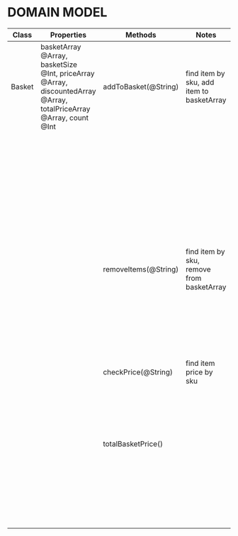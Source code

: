 # DOMAIN MODEL

Class | Properties | Methods | Notes | Scenario | Output | Example
----- | ---------- | ------- | ----- | -------- | ------ | -------
Basket | basketArray @Array, basketSize @Int, priceArray @Array, discountedArray @Array, totalPriceArray @Array, count @Int | addToBasket(@String) | find item by sku, add item to basketArray | user adds item to basket | output = true, item added to basketArray | `addToBasket("BGLO") => true basketArray = [{"sku": "BGLO", "price": 0.49, "name": "Bagel", "variant": "Onion", "discount": "6 for 2.49", "saving": -0.49}]`
| | | | | user tries adding item to full basket | return error | `addToBasket("BGLO") => "WARNING - Basket is full"`
| | | | | manager can increase basket size | items added to basketArray successfully | `set up: basket.basketSize = 5 then: basket.addToBasket("BGLO") basket.addToBasket("BGLP") basket.addToBasket("BGLE") basket.addToBasket("BGLS") basket.addToBasket("COF") basketArray = these 5 bagels`
| | | removeItems(@String) | find item by sku, remove from basketArray | user removes item from basket | output = true, item removed from basketArray | `set up: addToBasket("BGLO") then: removeItems("BGLO) => true basketArray = []`
| | | | | user tries removing item which isn't in basket | return error | `removeItems("BGLO") => "That item isn't in your basket"`
| | | checkPrice(@String) | find item price by sku | | output = true, item price added to priceArray | `checkPrice("BGLO") => true priceArray = [0.49]`
| | | | | item doesn't exist | return error | `checkPrice("BGLO") => "sorry this item does not exist"`
| | | totalBasketPrice() | | | return total price of items in basket | `set up: addToBasket("BGLO) addToBasket("BGLP) then: totalBasketPrice() => 0.88`
| | | | | special offer discount applies if qualifying items in basket | return total price of items in basket | `set up: basket.addToBasket("BGLO") x6 then: totalBasketPrice() => 2.49`
